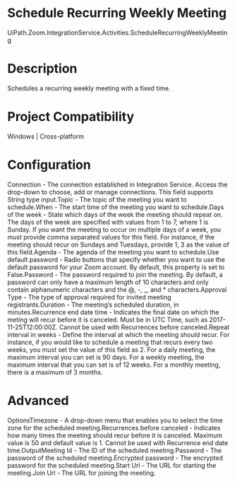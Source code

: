﻿# Schedule Recurring Weekly Meeting

UiPath.Zoom.IntegrationService.Activities.ScheduleRecurringWeeklyMeeting

# Description

Schedules a recurring weekly meeting with a fixed time.

# Project Compatibility

Windows | Cross-platform

# Configuration

Connection - The connection established in Integration Service. Access the drop-down to choose, add or manage connections. This field supports String type input.Topic - The topic of the meeting you want to schedule.When - The start time of the meeting you want to schedule.Days of the week - State which days of the week the meeting should repeat on. The days of the week are specified with values from 1 to 7, where 1 is Sunday. If you want the meeting to occur on multiple days of a week, you must provide comma separated values for this field. For instance, if the meeting should recur on Sundays and Tuesdays, provide 1, 3 as the value of this field.Agenda - The agenda of the meeting you want to schedule.Use default password - Radio buttons that specify whether you want to use the default password for your Zoom account. By default, this property is set to False.Password - The password required to join the meeting. By default, a password can only have a maximum length of 10 characters and only contain alphanumeric characters and the @, -, _, and * characters.Approval Type - The type of approval required for invited meeting registrants.Duration - The meeting’s scheduled duration, in minutes.Recurrence end date time - Indicates the final date on which the meting will recur before it is canceled. Must be in UTC Time, such as 2017-11-25T12:00:00Z. Cannot be used with Recurrences before canceled.Repeat interval in weeks - Define the interval at which the meeting should recur. For instance, if you would like to schedule a meeting that recurs every two weeks, you must set the value of this field as 2. For a daily meeting, the maximum interval you can set is 90 days. For a weekly meeting, the maximum interval that you can set is of 12 weeks. For a monthly meeting, there is a maximum of 3 months.

# Advanced

OptionsTimezone - A drop-down menu that enables you to select the time zone for the scheduled meeting.Recurrences before canceled - Indicates how many times the meeting should recur before it is canceled. Maximum value is 50 and default value is 1. Cannot be used with Recurrence end date time.OutputMeeting Id - The ID of the scheduled meeting.Password - The password of the scheduled meeting.Encrypted password - The encrypted password for the scheduled meeting.Start Url - The URL for starting the meeting.Join Url - The URL for joining the meeting.
